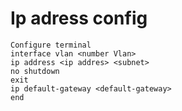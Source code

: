 # Ip adress config

```text
Configure terminal
interface vlan <number Vlan>
ip address <ip addres> <subnet>
no shutdown
exit
ip default-gateway <default-gateway>
end
```



